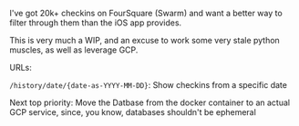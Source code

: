 I've got 20k+ checkins on FourSquare (Swarm) and want a better way to filter through them than the iOS app provides.

This is very much a WIP, and an excuse to work some very stale python muscles, as well as leverage GCP.

URLs:

`/history/date/{date-as-YYYY-MM-DD}`: Show checkins from a specific date


Next top priority:
Move the Datbase from the docker container to an actual GCP service, since, you know, databases shouldn't be ephemeral

